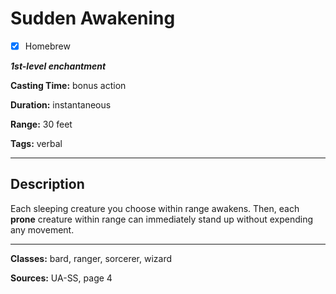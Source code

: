 # Sudden Awakening

- [x] Homebrew

***1st-level enchantment***

**Casting Time:** bonus action

**Duration:** instantaneous

**Range:** 30 feet

**Tags:** verbal

---

## Description
Each sleeping creature you choose within range awakens.
Then, each **prone** creature within range can immediately stand up without expending any movement.

---

**Classes:** bard, ranger, sorcerer, wizard

**Sources:** UA-SS, page 4
